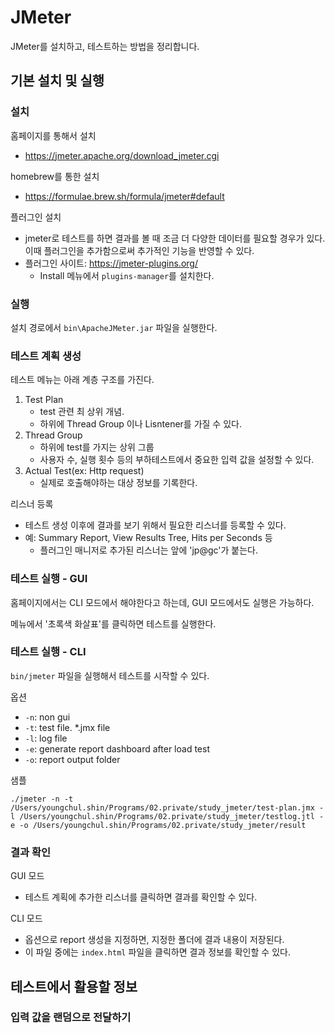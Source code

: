 # JMeter
JMeter를 설치하고, 테스트하는 방법을 정리합니다. 
## 기본 설치 및 실행
### 설치
홈페이지를 통해서 설치
- https://jmeter.apache.org/download_jmeter.cgi

homebrew를 통한 설치
- https://formulae.brew.sh/formula/jmeter#default

플러그인 설치
- jmeter로 테스트를 하면 결과를 볼 때 조금 더 다양한 데이터를 필요할 경우가 있다. 이때 플러그인을 추가함으로써 추가적인 기능을 반영할 수 있다. 
- 플러그인 사이트: https://jmeter-plugins.org/
   - Install 메뉴에서 `plugins-manager`를 설치한다. 

### 실행
설치 경로에서 `bin\ApacheJMeter.jar` 파일을 실행한다. 

### 테스트 계획 생성
테스트 메뉴는 아래 계층 구조를 가진다. 
1. Test Plan
   - test 관련 최 상위 개념. 
   - 하위에 Thread Group 이나 Lisntener를 가질 수 있다. 
2. Thread Group
   - 하위에 test를 가지는 상위 그룹
   - 사용자 수, 실행 횟수 등의 부하테스트에서 중요한 입력 값을 설정할 수 있다.
3. Actual Test(ex: Http request)
   - 실제로 호출해야하는 대상 정보를 기록한다.

리스너 등록
- 테스트 생성 이후에 결과를 보기 위해서 필요한 리스너를 등록할 수 있다. 
- 예: Summary Report, View Results Tree, Hits per Seconds 등
   - 플러그인 매니저로 추가된 리스너는 앞에 'jp@gc'가 붙는다. 

### 테스트 실행 - GUI
홈페이지에서는 CLI 모드에서 해야한다고 하는데, GUI 모드에서도 실행은 가능하다. 

메뉴에서 '초록색 화살표'를 클릭하면 테스트를 실행한다. 
### 테스트 실행 - CLI
`bin/jmeter` 파일을 실행해서 테스트를 시작할 수 있다. 

옵션
- `-n`: non gui
- `-t`: test file. *.jmx file
- `-l`: log file
- `-e`: generate report dashboard after load test
- `-o`: report output folder

샘플 
```
./jmeter -n -t /Users/youngchul.shin/Programs/02.private/study_jmeter/test-plan.jmx -l /Users/youngchul.shin/Programs/02.private/study_jmeter/testlog.jtl -e -o /Users/youngchul.shin/Programs/02.private/study_jmeter/result
```

### 결과 확인
GUI 모드
- 테스트 계획에 추가한 리스너를 클릭하면 결과를 확인할 수 있다. 

CLI 모드
- 옵션으로 report 생성을 지정하면, 지정한 폴더에 결과 내용이 저장된다. 
- 이 파일 중에는 `index.html` 파일을 클릭하면 결과 정보를 확인할 수 있다.

## 테스트에서 활용할 정보
### 입력 값을 랜덤으로 전달하기
